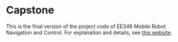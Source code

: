 # Capstone
This is the final version of the project code of EE346 Mobile Robot Navigation and Control.
For explanation and details, see [this website](https://atlasgooo.wordpress.com/2021/06/08/ee346-mobile-robot-navigation-control-capston-lab-report).

